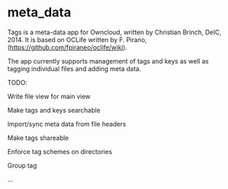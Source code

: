 meta_data
======

Tags is a meta-data app for Owncloud, written by Christian Brinch, 
DeIC, 2014. It is based on OCLife written by F. Pirano,
(https://github.com/fpiraneo/oclife/wiki).

The app currently supports management of tags and keys as well as
tagging individual files and adding meta data.

TODO:

Write file view for main view

Make tags and keys searchable

Import/sync meta data from file headers

Make tags shareable

Enforce tag schemes on directories

Group tag

...
